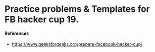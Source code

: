 # Practice problems & Templates for FB hacker cup 19.

#### References
* https://www.geeksforgeeks.org/prepare-facebook-hacker-cup/
